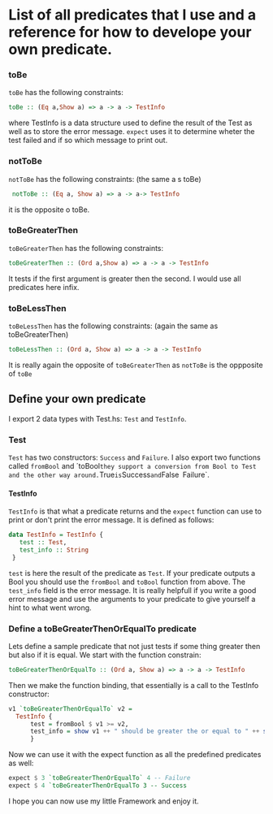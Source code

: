 # List of all predicates that I use and a reference for how to develope your own predicate.

### toBe 
`toBe` has the following constraints:
```haskell
toBe :: (Eq a,Show a) => a -> a -> TestInfo
```
where TestInfo is a data structure used to define the result of the Test as well as to store 
the error message. `expect` uses it to determine wheter the test failed and if so which message to print out.
### notToBe
`notToBe` has the following constraints: (the same a s toBe)
```haskell
 notToBe :: (Eq a, Show a) => a -> a-> TestInfo
 ```
 it is the opposite o toBe.
 ### toBeGreaterThen
 `toBeGreaterThen` has the following constraints: 
 ```haskell
 toBeGreaterThen :: (Ord a,Show a) => a -> a -> TestInfo
 ```
 It tests if the first argument is greater then the second. I would use all predicates here infix.
 
 ### toBeLessThen
 `toBeLessThen` has the following constraints: (again the same as toBeGreaterThen)
 ```haskell
 toBeLessThen :: (Ord a, Show a) => a -> a -> TestInfo
 ```
 It is really again the opposite of `toBeGreaterThen` as `notToBe` is the oppposite of `toBe`
 
 ## Define your own predicate
 I export 2 data types with Test.hs:
 `Test` and `TestInfo`.
 ### Test
 `Test` has two constructors: `Success` and `Failure`. 
 I also export two functions called `fromBool` and ´toBool`
 they support a conversion from Bool to Test and the other way around.
 `True` is `Success` and `False` `Failure`.
 #### TestInfo
 `TestInfo` is that what a predicate returns and the `expect` function can use to 
 print or don't print the error message.
 It is defined as follows:
 ```haskell
 data TestInfo = TestInfo {
    test :: Test,
    test_info :: String
  }
  ```
  `test` is here the result of the predicate as `Test`. If your predicate outputs a Bool you should use
  the `fromBool` and `toBool` function from above.
  The `test_info` field is the error message. 
  It is really helpfull if you write a good error message and use the arguments to your predicate to give
  yourself a hint to what went wrong.
  
  ### Define a toBeGreaterThenOrEqualTo predicate
  Lets define a sample predicate that not just  tests if some thing greater then but also
  if it is equal.
  We start with the function constrain:
  ```haskell
  toBeGreaterThenOrEqualTo :: (Ord a, Show a) => a -> a -> TestInfo
  ```
  Then we make the function binding, that essentially is a call to the TestInfo constructor:
  ```haskell
  v1 `toBeGreaterThenOrEqualTo` v2 = 
    TestInfo {
        test = fromBool $ v1 >= v2,
        test_info = show v1 ++ " should be greater the or equal to " ++ show v2
        }
 ```
  Now we can use it with the expect function as all the predefined predicates as well:
  ```haskell
  expect $ 3 `toBeGreaterThenOrEqualTo` 4 -- Failure
  expect $ 4 `toBeGreaterThenOrEqualTo 3 -- Success
  ```
  
 I hope you can now use my little Framework and enjoy it.
